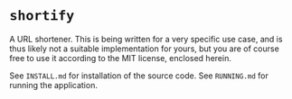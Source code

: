 # `shortify`

A URL shortener.  This is being written for a very specific use case, and is thus likely
not a suitable implementation for yours, but you are of course free to use it according to
the MIT license, enclosed herein.

See `INSTALL.md` for installation of the source code.
See `RUNNING.md` for running the application.
